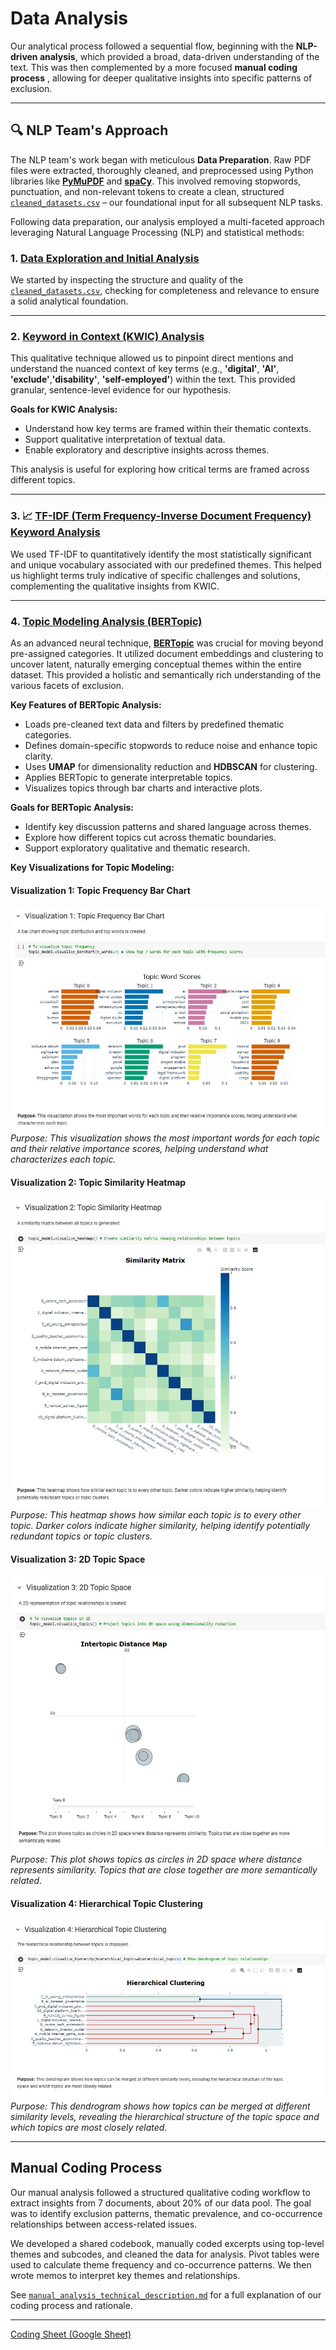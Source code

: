 # Data Analysis

Our analytical process followed a sequential flow, beginning with the
**NLP-driven analysis**, which provided a broad, data-driven understanding of
the text. This was then complemented by a more focused **manual coding process**
, allowing for deeper qualitative insights into specific patterns of exclusion.

---

## 🔍 NLP Team's Approach

The NLP team's work began with meticulous **Data Preparation**. Raw PDF files
were extracted, thoroughly cleaned, and preprocessed using Python libraries like
 [**PyMuPDF**](https://pymupdf.readthedocs.io/en/latest/) and
 [**spaCy**](https://spacy.io/). This involved removing stopwords, punctuation,
 and non-relevant tokens to create a clean, structured
 [`cleaned_datasets.csv`](./1_datasets/processed_data/cleaned_datasets.csv) –
 our foundational input for all subsequent NLP tasks.

Following data preparation, our analysis employed a multi-faceted approach
leveraging Natural Language Processing (NLP) and statistical methods:

### 1. [Data Exploration and Initial Analysis](./3_data_exploration/README.md)

We started by inspecting the structure and quality of the
[`cleaned_datasets.csv`](./1_datasets/processed_data/cleaned_datasets.csv),
checking for completeness and relevance to ensure a solid analytical foundation.

---

### 2. [Keyword in Context (KWIC) Analysis](./4_data_analysis/keywords_in_context_analysis.ipynb)

This qualitative technique allowed us to pinpoint direct mentions and understand
 the nuanced context of key terms (e.g., **'digital'**, **'AI'**, **'exclude'**,**'disability'**,
  **'self-employed'**)
  within the text. This provided granular, sentence-level evidence for our hypothesis.

**Goals for KWIC Analysis:**

* Understand how key terms are framed within their thematic contexts.
* Support qualitative interpretation of textual data.
* Enable exploratory and descriptive insights across themes.

This analysis is useful for exploring how critical terms are framed across
different topics.

---

### 3. 📈 [TF-IDF (Term Frequency-Inverse Document Frequency) Keyword Analysis](./4_data_analysis/keywords_in_context_analysis.ipynb)

We used TF-IDF to quantitatively identify the most statistically significant and
 unique vocabulary associated with our predefined themes. This helped us
 highlight terms truly indicative of specific challenges and solutions,
 complementing the qualitative insights from KWIC.

---

### 4. [Topic Modeling Analysis (BERTopic)](./4_data_analysis/Topic_Modeling.ipynb)

As an advanced neural technique, [**BERTopic**](https://maartengr.github.io/BERTopic/index.html)
 was crucial for moving beyond pre-assigned categories. It utilized document
 embeddings and clustering to uncover latent, naturally emerging conceptual
 themes within the entire dataset. This provided a holistic and semantically
 rich understanding of the various facets of exclusion.

**Key Features of BERTopic Analysis:**

* Loads pre-cleaned text data and filters by predefined thematic categories.
* Defines domain-specific stopwords to reduce noise and enhance topic clarity.
* Uses **UMAP** for dimensionality reduction and **HDBSCAN** for clustering.
* Applies BERTopic to generate interpretable topics.
* Visualizes topics through bar charts and interactive plots.

**Goals for BERTopic Analysis:**

* Identify key discussion patterns and shared language across themes.
* Explore how different topics cut across thematic boundaries.
* Support exploratory qualitative and thematic research.

**Key Visualizations for Topic Modeling:**

#### Visualization 1: Topic Frequency Bar Chart

![Topic Word Scores Bar Chart](./Visual_1.jpg)
*Purpose: This visualization shows the most important words for each topic and
their relative importance scores, helping understand what characterizes each topic.*

#### Visualization 2: Topic Similarity Heatmap

![Topic Similarity Heatmap](./Visual_2.jpg)
*Purpose: This heatmap shows how similar each topic is to every other topic.
Darker colors indicate higher similarity, helping identify potentially redundant
 topics or topic clusters.*

#### Visualization 3: 2D Topic Space

![2D Topic Space](./Visual_3.jpg)
*Purpose: This plot shows topics as circles in 2D space where distance
represents similarity. Topics that are close together are more semantically related.*

#### Visualization 4: Hierarchical Topic Clustering

![Hierarchical Clustering Dendrogram](./Visual_4.jpg)
*Purpose: This dendrogram shows how topics can be merged at different similarity
 levels, revealing the hierarchical structure of the topic space and which
 topics are most closely related.*

---

## Manual Coding Process

Our manual analysis followed a structured qualitative coding workflow to extract
 insights from 7 documents, about 20% of our data pool. The goal was to identify
  exclusion patterns, thematic prevalence, and co-occurrence relationships
  between access-related issues.

We developed a shared codebook, manually coded excerpts using top-level themes
and subcodes, and cleaned the data for analysis. Pivot tables were used to
calculate theme frequency and co-occurrence patterns. We then wrote memos to
interpret key themes and relationships.

See [`manual_analysis_technical_description.md`](https://github.com/MIT-Emerging-Talent/ET6-CDSP-group-24-repo/tree/main/4_data_analysis)
 for a full explanation of our coding process and rationale.

---

[Coding Sheet (Google Sheet)](https://docs.google.com/spreadsheets/d/1ttROjrY1YECIfhm5oz4luWHxWq_MTShfQBsiFP1Pnvg/edit?gid=894372809#gid=894372809)
